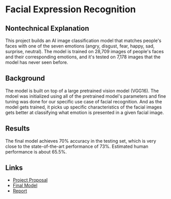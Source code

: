 # Facial Expression Recognition 
## Nontechnical Explanation
This project builds an AI image classification model that matches people's faces with one of the seven emotions (angry, disgust, fear, happy, sad, surprise, neutral). The model is trained on 28,709 images of people's faces and their corresponding emotions, and it's tested on 7,178 images that the model has never seen before. 

## Background
The model is built on top of a large pretrained vision model (VGG16). The mdoel was initialized using all of the pretrained model's parameters and fine tuning was done for our specific use case of facial recognition. And as the model gets trained, it picks up specific characteristics of the facial images gets better at classifying what emotion is presented in a given facial image. 

## Results
The final model achieves 70% accuracy in the testing set, which is very close to the state-of-the-art performance of 73%. Estimated human performance is about 65.5%.

## Links
- [Project Proposal](https://github.com/dkwik/CS344_AI_image_classification_model/blob/main/proposal.ipynb)
- [Final Model](https://github.com/dkwik/CS344_AI_image_classification_model/blob/main/Final%20Model.ipynb)
- [Report](https://github.com/dkwik/CS344_AI_image_classification_model/blob/main/Report.ipynb)
